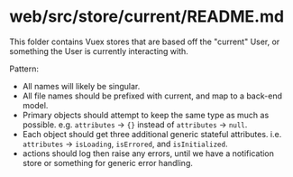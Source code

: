 # web/src/store/current/README.md

This folder contains Vuex stores that are based off the "current" User, or something the User is currently interacting with.

Pattern:

- All names will likely be singular.
- All file names should be prefixed with current, and map to a back-end model.
- Primary objects should attempt to keep the same type as much as possible. e.g. `attributes` -> `{}` instead of `attributes` -> `null`.
- Each object should get three additional generic stateful attributes. i.e. `attributes` -> `isLoading`, `isErrored`, and `isInitialized`.
- actions should log then raise any errors, until we have a notification store or something for generic error handling.
